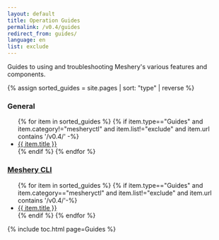```yaml
---
layout: default
title: Operation Guides
permalink: /v0.4/guides
redirect_from: guides/
language: en
list: exclude
---
```


Guides to using and troubleshooting Meshery's various features and components.

{% assign sorted_guides = site.pages | sort: "type" | reverse %}



### General

<ul>
    {% for item in sorted_guides %}
    {% if item.type=="Guides" and item.category!="mesheryctl" and item.list!="exclude" and item.url contains '/v0.4/' -%}
      <li><a href="{{ site.baseurl }}{{ item.url }}">{{ item.title }}</a></li>
      {% endif %}
    {% endfor %}
</ul>

### <a href="{{ site.baseurl }}/guides/mesheryctl" class="text-black">Meshery CLI</a>

<ul>
  {% for item in sorted_guides %}
  {% if item.type=="Guides" and item.category=="mesheryctl" and item.list!="exclude" and item.url contains '/v0.4/'-%}
    <li><a href="{{ site.baseurl }}{{ item.url }}">{{ item.title }}</a>
    </li>
    {% endif %}
  {% endfor %}
</ul>

{% include toc.html page=Guides %}

<!-- {% comment %}
#
#  Change date order by adding '| reversed'
#  To sort by title or other variables use {% assign sorted_posts = category[1] | sort: 'title' %}
#
{% endcomment %}

{% for guide in site.adapter %}
<h2 id="{{guide[0] | uri_escape | downcase }}">{{guide[0] | capitalize}}1</h2>

{% endfor %}

{% assign sorted_guides = site.guides | sort %}
{% for guide in sorted_guides %}
<h2 id="{{guide[0] | uri_escape | downcase }}">{{guide[0] | capitalize}}</h2>

{% endfor %} -->
